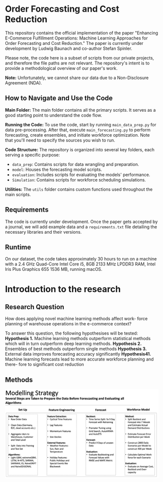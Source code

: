 # Order Forecasting and Cost Reduction

This repository contains the official implementation of the paper "Enhancing E-Commerce Fulfillment Operations: Machine Learning Approaches for Order Forecasting and Cost Reduction." The paper is currently under development by Ludwig Baunach and co-author Stefan Spinler.

Please note, the code here is a subset of scripts from our private projects, and therefore the file paths are not relevant. The repository's intent is to provide a methodological overview of our paper's work.

**Note:** Unfortunately, we cannot share our data due to a Non-Disclosure Agreement (NDA).

## How to Navigate and Use the Code

**Main Folder:** The main folder contains all the primary scripts. It serves as a good starting point to understand the code flow.

**Running the Code:** To use the code, start by running `main_data_prep.py` for data pre-processing. After that, execute `main_forecasting.py` to perform forecasting, create ensembles, and initiate workforce optimization. Note that you'll need to specify the sources you wish to run.

**Code Structure:** The repository is organized into several key folders, each serving a specific purpose:
- `data_prep`: Contains scripts for data wrangling and preparation.
- `model`: Houses the forecasting model scripts.
- `evaluation`: Includes scripts for evaluating the models' performance.
- `Simulation`: Contains scripts for workforce scheduling simulations.

**Utilities:** The `utils` folder contains custom functions used throughout the main scripts.

## Requirements
The code is currently under development. Once the paper gets accepted by a journal, we will add example data and a `requirements.txt` file detailing the necessary libraries and their versions.

## Runtime
On our dataset, the code takes approximately 30 hours to run on a machine with a 2.4 GHz Quad-Core Intel Core i5, 8GB 2133 MHz LPDDR3 RAM, Intel Iris Plus Graphics 655 1536 MB, running macOS.

# Introduction to the research

## Research Question

How does applying novel machine learning methods affect work-
force planning of warehouse operations in the e-commerce context?

To answer this question, the following hypothesises will be tested:
**Hypothesis 1.** Machine learning methods outperform statistical methods which will in turn
outperform deep learning methods.
**Hypothesis 2.** Ensembles of best methods outperform single methods
**Hypothesis 3.** External data improves forecasting accuracy significantly
**Hypothesis41.** Machine learning forecasts lead to more accurate workforce planning and there-
fore to significant cost reduction

## Methods 
![Methods](Main/figures/Methods.png)


